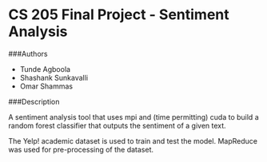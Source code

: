 CS 205 Final Project - Sentiment Analysis
=========================================

###Authors

* Tunde Agboola
* Shashank Sunkavalli
* Omar Shammas

###Description

A sentiment analysis tool that uses mpi and (time permitting) cuda to build a random forest classifier that outputs the sentiment of a given text.

The Yelp! academic dataset is used to train and test the model. MapReduce was used for pre-processing of the dataset.